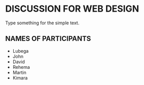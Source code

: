 # DISCUSSION FOR WEB DESIGN
Type something for the simple text.

## NAMES OF PARTICIPANTS
- Lubega
- John
- David
- Rehema
- Martin
- Kimara
